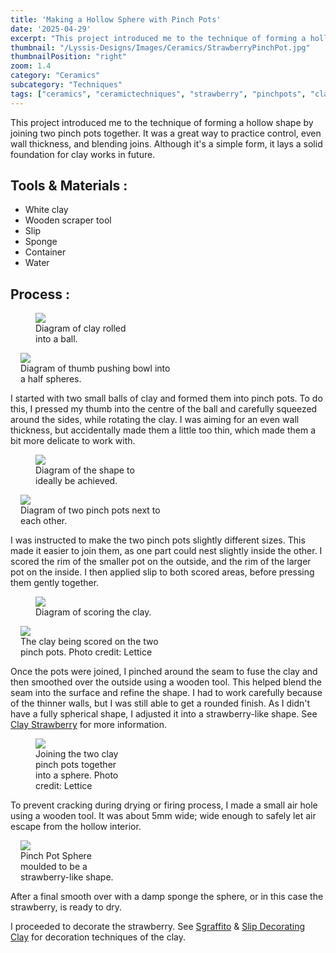```yaml
---
title: 'Making a Hollow Sphere with Pinch Pots'
date: '2025-04-29'
excerpt: "This project introduced me to the technique of forming a hollow shape by joining..."
thumbnail: "/Lyssis-Designs/Images/Ceramics/StrawberryPinchPot.jpg"
thumbnailPosition: "right"
zoom: 1.4
category: "Ceramics"
subcategory: "Techniques"
tags: ["ceramics", "ceramictechniques", "strawberry", "pinchpots", "claysphere", "claystrawberry", "clay"]
---
```


This project introduced me to the technique of forming a hollow shape by joining two pinch pots together. It was a great way to practice control, even wall thickness, and blending joins. Although it's a simple form, it lays a solid foundation for clay works in future.
## Tools & Materials :
- White clay
- Wooden scraper tool
- Slip
- Sponge
- Container
- Water

## Process :

<div class="clearfix">
<figure class="flex-left" style="width: 10rem;">
  <img src="/Lyssis-Designs/Images/Ceramics/PinchPot1.jpg">
  <figcaption>Diagram of clay rolled into a ball.</figcaption>
</figure>

<figure class="flex-right" style="max-width: 15rem; margin-left: 1rem;">
  <img src="/Lyssis-Designs/Images/Ceramics/PinchPot2.jpg">
  <figcaption>Diagram of thumb pushing bowl into a half spheres.</figcaption>
</figure>

I started with two small balls of clay and formed them into pinch pots. To do this, I pressed my thumb into the centre of the ball and carefully squeezed around the sides, while rotating the clay. I was aiming for an even wall thickness, but accidentally made them a little too thin, which made them a bit more delicate to work with.
</div>

<div class="clearfix">
<figure class="flex-left" style="width: 10rem;">
  <img src="/Lyssis-Designs/Images/Ceramics/PinchPot3.jpg">
  <figcaption>Diagram of the shape to ideally be achieved.</figcaption>
</figure>

<figure class="flex-right" style="max-width: 15rem; margin-left: 1rem;">
  <img src="/Lyssis-Designs/Images/Ceramics/PinchPot4.jpg">
  <figcaption>Diagram of two pinch pots next to each other.</figcaption>
</figure>

I was instructed to make the two pinch pots slightly different sizes. This made it easier to join them, as one part could nest slightly inside the other. I scored the rim of the smaller pot on the outside, and the rim of the larger pot on the inside. I then applied slip to both scored areas, before pressing them gently together.
</div>

<div class="clearfix">
<figure class="flex-left" style="width: 15rem;">
  <img src="/Lyssis-Designs/Images/Ceramics/PinchPot6.jpg">
  <figcaption>Diagram of scoring the clay.</figcaption>
</figure>

<figure class="flex-right" style="max-width: 15rem; margin-left: 1rem;">
  <img src="/Lyssis-Designs/Images/Ceramics/TwoPinchPots.jpg">
  <figcaption>The clay being scored on the two pinch pots. Photo credit: Lettice</figcaption>
</figure>

Once the pots were joined, I pinched around the seam to fuse the clay and then smoothed over the outside using a wooden tool. This helped blend the seam into the surface and refine the shape. I had to work carefully because of the thinner walls, but I was still able to get a rounded finish. As I didn't have a fully spherical shape, I adjusted it into a strawberry-like shape. See [Clay Strawberry](#/blog/Ceramics/Completed-Ceramics/Clay-Strawberry) for more information.
</div>

<div class="clearfix">
<figure class="flex-left" style="width: 10em;">
  <img src="/Lyssis-Designs/Images/Ceramics/PinchPotSphere.jpg">
  <figcaption>Joining the two clay pinch pots together into a sphere. Photo credit: Lettice</figcaption>
</figure>

To prevent cracking during drying or firing process, I made a small air hole using a wooden tool. It was about 5mm wide; wide enough to safely let air escape from the hollow interior.
</div>

<div class="clearfix">
<figure class="flex-right" style="max-width: 10rem; margin-left: 1rem;">
  <img src="/Lyssis-Designs/Images/Ceramics/StrawberryPinchPot.jpg">
  <figcaption>Pinch Pot Sphere moulded to be a strawberry-like shape.</figcaption>
</figure>

After a final smooth over with a damp sponge the sphere, or in this case the strawberry, is ready to dry.


I proceeded to decorate the strawberry. See [Sgraffito](#/blog/Ceramics/Ceramics-Techniques/Sgraffito) & [Slip Decorating Clay](#/blog/Ceramics/Ceramics-Techniques/Slip-Decorating-Clay) for decoration techniques of the clay.
</div>